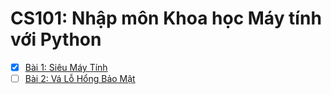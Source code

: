 # CS101: Nhập môn Khoa học Máy tính với Python

- [x] [Bài 1: Siêu Máy Tính](Lesson01.md)
- [ ] [Bài 2: Vá Lỗ Hổng Bảo Mật](Lesson02.md)